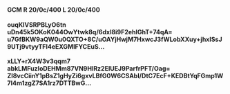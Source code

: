#### GCM R 20/0c/400 L 20/0c/400
**ouqKlVSRPBLyO6tn**<br/>**uDn45k5OKoK044OwYtwk8q/6dxl8i9F2ehIGhT+74qA=**<br/>**u7GfBKW9aQW0u0QXTO+8C/uOAYjHwjM7HxwcJ3fWLobXXuy+jhxISsJ9UTj9vtyyTFI4eEXGMlFYCEuS...**<br/><br/>
**xLLY+rX4W3v3qqm7**<br/>**abkLMFuzIoDEHMm87VN9HlRz2EIUEJ9ParfrPFT/Oag=**<br/>**ZI8vcCiinY1pBsZ1gHyZi6gxvLBfG0W6CSAbI/DtC7EcF+KEDBtYqFGmp1W7I4m1zgZ7SA1rz7DTTBwG...**